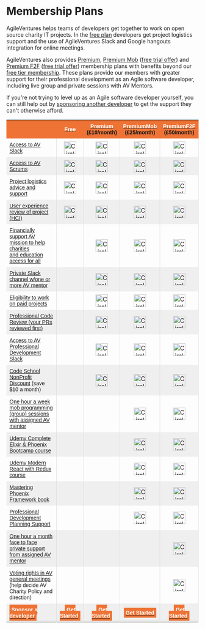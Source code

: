 # Membership Plans

AgileVentures helps teams of developers get together to work on open source charity IT projects.  In the [free plan](http://www.agileventures.org/free) developers get project logistics support and the use of AgileVentures Slack and Google hangouts integration for online meetings.

AgileVentures also provides [Premium](http://www.agileventures.org/premium), [Premium Mob](https://www.agileventures.org/premium-mob) ([free trial offer](https://www.agileventures.org/premium-mob-offer)) and [Premium F2F](https://www.agileventures.org/premium-f2f) ([free trial offer](https://www.agileventures.org/premium-f2f-offer))  membership plans with benefits beyond our [free tier membership](http://www.agileventures.org/free). These plans provide our members with greater support for their professional development as an Agile software developer, including live group and private sessions with AV Mentors.

If you're not trying to level up as an Agile software developer yourself, you can still help out by [sponsoring another developer](http://www.agileventures.org/sponsorship) to get the support they can't otherwise afford.

<table class="tg" style="border-collapse: collapse;border-spacing:0;border-color: #aaa;" width="100%" border="0">
	<tbody>
<tr style="background-color: #ee7335;">
		<td width="350px"></td>
		<th width="65px" align="center" style="font-family: Arial, sans-serif;font-size: 14px;padding:8px;"><div style="text-align: center;"><a href="/free"><font color="#ffffff">Free</font></a></div></th>
		<th width="65px" align="center" style="font-family: Arial, sans-serif;font-size: 14px;padding:8px;">
<div style="text-align: center;"><a href="/premium"><font color="#ffffff">Premium</font></a></div>
<div style="text-align: center;">(&#xa3;10/month)</div>
</th>
         <th width="65px" align="center" style="font-family: Arial, sans-serif;font-size: 14px;padding:8px;">
<div style="text-align: center;"><a href="/premium-mob"><font color="#ffffff">PremiumMob</font></a></div>
<div style="text-align: center;">(&#xa3;25/month)</div> </th>
		<th width="60px" align="center" style="font-family: Arial, sans-serif;font-size: 14px;padding:8px;">
<div style="text-align: center;"><a href="/premium-f2f"><font color="#ffffff">PremiumF2F</font></a></div>
<div style="text-align: center;">(&#xa3;50/month)</div>
</th>
    </tr>
    <tr>
		<td style="font-family: Arial, sans-serif;font-size: 14px;padding:8px;"><a href="/free">Access to AV Slack</a></td>    
      <td align="center" style="padding:8px;border-left:solid 1px #ddd;"><img width="32px" src="https://dl.dropbox.com/s/h3vg4hcvhkjc1ks/teal-circle-checkmark-128.png" alt="Circle checkmark icon" title="Circle checkmark"></td>
      <td align="center" style="padding:8px;border-left:solid 1px #ddd;"><img width="32px" src="https://dl.dropbox.com/s/h3vg4hcvhkjc1ks/teal-circle-checkmark-128.png" alt="Circle checkmark icon" title="Circle checkmark"></td>
      <td align="center" style="padding:8px;border-left:solid 1px #ddd;"><img width="32px" src="https://dl.dropbox.com/s/h3vg4hcvhkjc1ks/teal-circle-checkmark-128.png" alt="Circle checkmark icon" title="Circle checkmark"></td>
      <td align="center" style="padding:8px;border-left:solid 1px #ddd;border-right:solid 1px #ddd;"><img width="32px" src="https://dl.dropbox.com/s/h3vg4hcvhkjc1ks/teal-circle-checkmark-128.png" alt="Circle checkmark icon" title="Circle checkmark"></td>
    </tr>
    <tr>
		<td style="font-family: Arial, sans-serif;font-size: 14px;background:#efefef;padding:8px;"><a href="/free">Access to AV Scrums</a></td>    
		<td align="center" style="background:#efefef;padding:8px;border-left:solid 1px #ddd;"><img width="32px" src="https://dl.dropbox.com/s/h3vg4hcvhkjc1ks/teal-circle-checkmark-128.png" alt="Circle checkmark icon" title="Circle checkmark"></td>
		<td align="center" style="background:#efefef;padding:8px;border-left:solid 1px #ddd;"><img width="32px" src="https://dl.dropbox.com/s/h3vg4hcvhkjc1ks/teal-circle-checkmark-128.png" alt="Circle checkmark icon" title="Circle checkmark"></td>
		<td align="center" style="background:#efefef;padding:8px;border-left:solid 1px #ddd;"><img width="32px" src="https://dl.dropbox.com/s/h3vg4hcvhkjc1ks/teal-circle-checkmark-128.png" alt="Circle checkmark icon" title="Circle checkmark"></td>
		<td align="center" style="background:#efefef;padding:8px;border-left:solid 1px #ddd;border-right:solid 1px #ddd;"><img width="32px" src="https://dl.dropbox.com/s/h3vg4hcvhkjc1ks/teal-circle-checkmark-128.png" alt="Circle checkmark icon" title="Circle checkmark"></td>
	</tr>
    <tr>
		<td style="font-family: Arial, sans-serif;font-size: 14px;padding:8px;"><a href="/free">Project logistics advice and support</a></td>    
		<td align="center" style="padding:8px;border-left:solid 1px #ddd;"><img width="32px" src="https://dl.dropbox.com/s/h3vg4hcvhkjc1ks/teal-circle-checkmark-128.png" alt="Circle checkmark icon" title="Circle checkmark"></td>
    	<td align="center" style="padding:8px;border-left:solid 1px #ddd;"><img width="32px" src="https://dl.dropbox.com/s/h3vg4hcvhkjc1ks/teal-circle-checkmark-128.png" alt="Circle checkmark icon" title="Circle checkmark"></td>
    	<td align="center" style="padding:8px;border-left:solid 1px #ddd;"><img width="32px" src="https://dl.dropbox.com/s/h3vg4hcvhkjc1ks/teal-circle-checkmark-128.png" alt="Circle checkmark icon" title="Circle checkmark"></td>
    	<td align="center" style="padding:8px;border-left:solid 1px #ddd;border-right:solid 1px #ddd;"><img width="32px" src="https://dl.dropbox.com/s/h3vg4hcvhkjc1ks/teal-circle-checkmark-128.png" alt="Circle checkmark icon" title="Circle checkmark"></td>
    	</tr>
    <tr>
		<td style="font-family: Arial, sans-serif;font-size: 14px;background:#efefef;padding:8px;"><a href="/free">User experience review of project (HCI)</a></td>    
		<td align="center" style="background:#efefef;padding:8px;border-left:solid 1px #ddd;"><img width="32px" src="https://dl.dropbox.com/s/h3vg4hcvhkjc1ks/teal-circle-checkmark-128.png" alt="Circle checkmark icon" title="Circle checkmark"></td>
        <td align="center" style="background:#efefef;padding:8px;border-left:solid 1px #ddd;"><img width="32px" src="https://dl.dropbox.com/s/h3vg4hcvhkjc1ks/teal-circle-checkmark-128.png" alt="Circle checkmark icon" title="Circle checkmark"></td>
        <td align="center" style="background:#efefef;padding:8px;border-left:solid 1px #ddd;"><img width="32px" src="https://dl.dropbox.com/s/h3vg4hcvhkjc1ks/teal-circle-checkmark-128.png" alt="Circle checkmark icon" title="Circle checkmark"></td>
        <td align="center" style="background:#efefef;padding:8px;border-left:solid 1px #ddd;border-right:solid 1px #ddd;"><img width="32px" src="https://dl.dropbox.com/s/h3vg4hcvhkjc1ks/teal-circle-checkmark-128.png" alt="Circle checkmark icon" title="Circle checkmark"></td>
    </tr>
    <tr>
		<td style="font-family: Arial, sans-serif;font-size: 14px;padding:8px;"><a href="/premium">Financially support AV mission to help charities <br>and education access for all</a></td>   
		<td align="center" style="padding:8px;border-left:solid 1px #ddd;"></td>
		<td align="center" style="padding:8px;border-left:solid 1px #ddd;"><img width="32px" src="https://dl.dropbox.com/s/h3vg4hcvhkjc1ks/teal-circle-checkmark-128.png" alt="Circle checkmark icon" title="Circle checkmark"></td>
		<td align="center" style="padding:8px;border-left:solid 1px #ddd;"><img width="32px" src="https://dl.dropbox.com/s/h3vg4hcvhkjc1ks/teal-circle-checkmark-128.png" alt="Circle checkmark icon" title="Circle checkmark"></td>
		<td align="center" style="padding:8px;border-left:solid 1px #ddd;border-right:solid 1px #ddd;"><img width="32px" src="https://dl.dropbox.com/s/h3vg4hcvhkjc1ks/teal-circle-checkmark-128.png" alt="Circle checkmark icon" title="Circle checkmark"></td>
	</tr>
	<tr>
		<td style="font-family: Arial, sans-serif;font-size: 14px;background:#efefef;padding:8px;"><a href="/premium">Private Slack channel w/one or more AV mentor</a></td>    
		<td align="center" style="background:#efefef;padding:8px;border-left:solid 1px #ddd;"></td>
        <td align="center" style="background:#efefef;padding:8px;border-left:solid 1px #ddd;"><img width="32px" src="https://dl.dropbox.com/s/h3vg4hcvhkjc1ks/teal-circle-checkmark-128.png" alt="Circle checkmark icon" title="Circle checkmark"></td>
        <td align="center" style="background:#efefef;padding:8px;border-left:solid 1px #ddd;"><img width="32px" src="https://dl.dropbox.com/s/h3vg4hcvhkjc1ks/teal-circle-checkmark-128.png" alt="Circle checkmark icon" title="Circle checkmark"></td>
        <td align="center" style="background:#efefef;padding:8px;border-left:solid 1px #ddd;border-right:solid 1px #ddd;"><img width="32px" src="https://dl.dropbox.com/s/h3vg4hcvhkjc1ks/teal-circle-checkmark-128.png" alt="Circle checkmark icon" title="Circle checkmark"></td>
        </tr>
	<tr>
		<td style="font-family: Arial, sans-serif;font-size: 14px;padding:8px;"><a href="/premium">Eligibility to work on paid projects</a></td>    
		<td align="center" style="padding:8px;border-left:solid 1px #ddd;"></td>
		<td align="center" style="padding:8px;border-left:solid 1px #ddd;"><img width="32px" src="https://dl.dropbox.com/s/h3vg4hcvhkjc1ks/teal-circle-checkmark-128.png" alt="Circle checkmark icon" title="Circle checkmark"></td>
		<td align="center" style="padding:8px;border-left:solid 1px #ddd;"><img width="32px" src="https://dl.dropbox.com/s/h3vg4hcvhkjc1ks/teal-circle-checkmark-128.png" alt="Circle checkmark icon" title="Circle checkmark"></td>
		<td align="center" style="padding:8px;border-left:solid 1px #ddd;border-right:solid 1px #ddd;"><img width="32px" src="https://dl.dropbox.com/s/h3vg4hcvhkjc1ks/teal-circle-checkmark-128.png" alt="Circle checkmark icon" title="Circle checkmark"></td>
	</tr>
	<tr>
		<td style="font-family: Arial, sans-serif;font-size: 14px;background:#efefef;padding:8px;"><a href="/premium">Professional Code Review (your PRs reviewed first)</a></td>    
		<td align="center" style="background:#efefef;padding:8px;border-left:solid 1px #ddd;"></td>
		<td align="center" style="background:#efefef;padding:8px;border-left:solid 1px #ddd;"><img width="32px" src="https://dl.dropbox.com/s/h3vg4hcvhkjc1ks/teal-circle-checkmark-128.png" alt="Circle checkmark icon" title="Circle checkmark"></td>
		<td align="center" style="background:#efefef;padding:8px;border-left:solid 1px #ddd;"><img width="32px" src="https://dl.dropbox.com/s/h3vg4hcvhkjc1ks/teal-circle-checkmark-128.png" alt="Circle checkmark icon" title="Circle checkmark"></td>
		<td align="center" style="background:#efefef;padding:8px;border-left:solid 1px #ddd;border-right:solid 1px #ddd;"><img width="32px" src="https://dl.dropbox.com/s/h3vg4hcvhkjc1ks/teal-circle-checkmark-128.png" alt="Circle checkmark icon" title="Circle checkmark"></td>
	</tr>
 	<tr>
		<td style="font-family: Arial, sans-serif;font-size: 14px;padding:8px;"><a href="/premium">Access to AV Professional Development Slack</a></td>    
		<td align="center" style="padding:8px;border-left:solid 1px #ddd;"></td>
		<td align="center" style="padding:8px;border-left:solid 1px #ddd;"><img width="32px" src="https://dl.dropbox.com/s/h3vg4hcvhkjc1ks/teal-circle-checkmark-128.png" alt="Circle checkmark icon" title="Circle checkmark"></td>
		<td align="center" style="padding:8px;border-left:solid 1px #ddd;"><img width="32px" src="https://dl.dropbox.com/s/h3vg4hcvhkjc1ks/teal-circle-checkmark-128.png" alt="Circle checkmark icon" title="Circle checkmark"></td>
		<td align="center" style="padding:8px;border-left:solid 1px #ddd;border-right:solid 1px #ddd;"><img width="32px" src="https://dl.dropbox.com/s/h3vg4hcvhkjc1ks/teal-circle-checkmark-128.png" alt="Circle checkmark icon" title="Circle checkmark"></td>
	</tr>
	<tr>
		<td style="font-family: Arial, sans-serif;font-size: 14px;background:#efefef;padding:8px;">
<a href="/premium">Code School NonProfit Discount</a> (save $10 a month)</td>    
		<td align="center" style="background:#efefef;padding:8px;border-left:solid 1px #ddd;"></td>
		<td align="center" style="background:#efefef;padding:8px;border-left:solid 1px #ddd;"><img width="32px" src="https://dl.dropbox.com/s/h3vg4hcvhkjc1ks/teal-circle-checkmark-128.png" alt="Circle checkmark icon" title="Circle checkmark"></td>
		<td align="center" style="background:#efefef;padding:8px;border-left:solid 1px #ddd;"><img width="32px" src="https://dl.dropbox.com/s/h3vg4hcvhkjc1ks/teal-circle-checkmark-128.png" alt="Circle checkmark icon" title="Circle checkmark"></td>
		<td align="center" style="background:#efefef;padding:8px;border-left:solid 1px #ddd;border-right:solid 1px #ddd;"><img width="32px" src="https://dl.dropbox.com/s/h3vg4hcvhkjc1ks/teal-circle-checkmark-128.png" alt="Circle checkmark icon" title="Circle checkmark"></td>
		</tr>
	<tr>
		<td style="font-family: Arial, sans-serif;font-size: 14px;padding:8px;"><a href="/premium-mob">One hour a week mob programming (group) sessions with assigned AV mentor</a></td>    
		<td align="center" style="padding:8px;border-left:solid 1px #ddd;"></td>
		<td align="center" style="padding:8px;border-left:solid 1px #ddd;"></td>
		<td align="center" style="padding:8px;border-left:solid 1px #ddd;"><img width="32px" src="https://dl.dropbox.com/s/h3vg4hcvhkjc1ks/teal-circle-checkmark-128.png" alt="Circle checkmark icon" title="Circle checkmark"></td>
		<td align="center" style="padding:8px;border-left:solid 1px #ddd;border-right:solid 1px #ddd;"><img width="32px" src="https://dl.dropbox.com/s/h3vg4hcvhkjc1ks/teal-circle-checkmark-128.png" alt="Circle checkmark icon" title="Circle checkmark"></td>
	</tr>
	<tr>
		<td style="font-family: Arial, sans-serif;font-size: 14px;background:#efefef;padding:8px;"><a href="/premium-mob">Udemy Complete Elixir &amp; Phoenix Bootcamp course</a></td>    
		<td align="center" style="background:#efefef;padding:8px;border-left:solid 1px #ddd;"></td>
		<td align="center" style="background:#efefef;padding:8px;border-left:solid 1px #ddd;"></td>
		<td align="center" style="background:#efefef;padding:8px;border-left:solid 1px #ddd;"><img width="32px" src="https://dl.dropbox.com/s/h3vg4hcvhkjc1ks/teal-circle-checkmark-128.png" alt="Circle checkmark icon" title="Circle checkmark"></td>
		<td align="center" style="background:#efefef;padding:8px;border-left:solid 1px #ddd;border-right:solid 1px #ddd;"><img width="32px" src="https://dl.dropbox.com/s/h3vg4hcvhkjc1ks/teal-circle-checkmark-128.png" alt="Circle checkmark icon" title="Circle checkmark"></td>
	</tr>
<tr>
		<td style="font-family: Arial, sans-serif;font-size: 14px;padding:8px;"><a href="/premium-mob">Udemy Modern React with Redux course</a></td>    
		<td align="center" style="padding:8px;border-left:solid 1px #ddd;"></td>
		<td align="center" style="padding:8px;border-left:solid 1px #ddd;"></td>
		<td align="center" style="padding:8px;border-left:solid 1px #ddd;"><img width="32px" src="https://dl.dropbox.com/s/h3vg4hcvhkjc1ks/teal-circle-checkmark-128.png" alt="Circle checkmark icon" title="Circle checkmark"></td>
		<td align="center" style="padding:8px;border-left:solid 1px #ddd;border-right:solid 1px #ddd;"><img width="32px" src="https://dl.dropbox.com/s/h3vg4hcvhkjc1ks/teal-circle-checkmark-128.png" alt="Circle checkmark icon" title="Circle checkmark"></td>
	</tr>
<tr>
		<td style="font-family: Arial, sans-serif;font-size: 14px;background:#efefef;padding:8px;"><a href="/premium-mob">Mastering Phoenix Framework book</a></td>    
		<td align="center" style="background:#efefef;padding:8px;border-left:solid 1px #ddd;"></td>
		<td align="center" style="background:#efefef;padding:8px;border-left:solid 1px #ddd;"></td>
		<td align="center" style="background:#efefef;padding:8px;border-left:solid 1px #ddd;"><img width="32px" src="https://dl.dropbox.com/s/h3vg4hcvhkjc1ks/teal-circle-checkmark-128.png" alt="Circle checkmark icon" title="Circle checkmark"></td>
		<td align="center" style="background:#efefef;padding:8px;border-left:solid 1px #ddd;border-right:solid 1px #ddd;"><img width="32px" src="https://dl.dropbox.com/s/h3vg4hcvhkjc1ks/teal-circle-checkmark-128.png" alt="Circle checkmark icon" title="Circle checkmark"></td>
	</tr>
	<tr>
		<td style="font-family: Arial, sans-serif;font-size: 14px;padding:8px;"><a href="/premium-mob">Professional Development Planning Support</a></td>                       
  		<td align="center" style="padding:8px;border-left:solid 1px #ddd;"></td>
		<td align="center" style="padding:8px;border-left:solid 1px #ddd;"></td>
		<td align="center" style="padding:8px;border-left:solid 1px #ddd;"><img width="32px" src="https://dl.dropbox.com/s/h3vg4hcvhkjc1ks/teal-circle-checkmark-128.png" alt="Circle checkmark icon" title="Circle checkmark"></td>
		<td align="center" style="padding:8px;border-left:solid 1px #ddd;border-right:solid 1px #ddd;"><img width="32px" src="https://dl.dropbox.com/s/h3vg4hcvhkjc1ks/teal-circle-checkmark-128.png" alt="Circle checkmark icon" title="Circle checkmark"></td>
	</tr>
	<tr>
		<td style="font-family: Arial, sans-serif;font-size: 14px;background:#efefef;padding:8px;"><a href="/premium-f2f">One hour a month face to face private support from assigned AV mentor</a></td>    
		<td align="center" style="background:#efefef;padding:8px;border-left:solid 1px #ddd;"></td>
		<td align="center" style="background:#efefef;padding:8px;border-left:solid 1px #ddd;"></td>
		<td align="center" style="background:#efefef;padding:8px;border-left:solid 1px #ddd;"></td>
		<td align="center" style="background:#efefef;padding:8px;border-left:solid 1px #ddd;border-right:solid 1px #ddd;"><img width="32px" src="https://dl.dropbox.com/s/h3vg4hcvhkjc1ks/teal-circle-checkmark-128.png" alt="Circle checkmark icon" title="Circle checkmark"></td>
	</tr>
	<tr>
		<td style="font-family: Arial, sans-serif;font-size: 14px;padding:8px;">
<a href="/premium-f2f">Voting rights in AV general meetings </a><br>(help decide AV Charity Policy and direction)</td>    
		<td align="center" style="padding:8px;border-left:solid 1px #ddd;"></td>
		<td align="center" style="padding:8px;border-left:solid 1px #ddd;"></td>
		<td align="center" style="padding:8px;border-left:solid 1px #ddd;"></td>
		<td align="center" style="padding:8px;border-left:solid 1px #ddd;border-right:solid 1px #ddd;"><img width="32px" src="https://dl.dropbox.com/s/h3vg4hcvhkjc1ks/teal-circle-checkmark-128.png" alt="Circle checkmark icon" title="Circle checkmark"></td>
	</tr>
    <tr>
		<td style="font-family: Arial, sans-serif;font-size: 14px;padding:8px;background:#efefef;"><span class="btn btn-primary btn-block" style="background-color:#ee7335;border-color:#ee7335;padding:5px;width: 350px;"><a href="http://www.agileventures.org/sponsorship"><strong><font color="#ffffff">Sponsor a developer</font></strong></a></span></td>    
		<td align="center" style="font-family: Arial, sans-serif;font-size: 14px;padding:8px;background:#efefef;border-left:solid 1px #ddd;"><span class="btn btn-primary btn-block" style="background-color:#ee7335;border-color:#ee7335;padding:5px;"><a href="http://www.agileventures.org/users/sign_up"><font color="#ffffff"><b>Get Started</b></font></a></span></td>
		<td align="center" style="font-family: Arial, sans-serif;font-size: 14px;padding:8px;background:#efefef;border-left:solid 1px #ddd;">
			 <span class="btn btn-primary btn-block" style="background-color:#ee7335;border-color:#ee7335;padding:5px;"><a href="http://www.agileventures.org/subscriptions/new?plan=premium"><b><font color="#ffffff">Get Started</font></b></a></span>
</td>
		<td align="center" style="font-family: Arial, sans-serif;font-size: 14px;padding:8px;background:#efefef;border-left:solid 1px #ddd;">
			 <span class="btn btn-primary btn-block" style="background-color:#ee7335;border-color:#ee7335;padding:5px;"><a href="http://www.agileventures.org/subscriptions/new?plan=premiummob"><b><font color="#ffffff">Get Started</font></b></a></span>
</td>
		<td align="center" style="font-family: Arial, sans-serif;font-size: 14px;padding:8px;background:#efefef;border-left:solid 1px #ddd;border-right:solid 1px #ddd;">
			 <span class="btn btn-primary btn-block" style="background-color:#ee7335;border-color:#ee7335;padding:5px;"><a href="http://www.agileventures.org/subscriptions/new?plan=premiumf2f"><b><font color="#ffffff">Get Started</font></b></a></span>
</td>
</tr>
</tbody>
</table>
